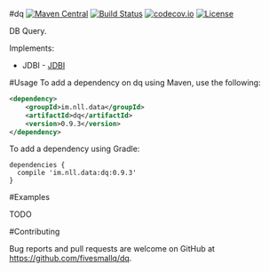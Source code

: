 #dq 
[![Maven Central](https://maven-badges.herokuapp.com/maven-central/im.nll.data/dq/badge.svg)](https://maven-badges.herokuapp.com/maven-central/im.nll.data/dq/)
[![Build Status](https://travis-ci.org/fivesmallq/dq.svg)](https://travis-ci.org/fivesmallq/dq)
[![codecov.io](http://codecov.io/github/fivesmallq/dq/coverage.svg?branch=master)](http://codecov.io/github/fivesmallq/dq?branch=master)
[![License](https://img.shields.io/badge/license-Apache%202-4EB1BA.svg)](https://www.apache.org/licenses/LICENSE-2.0.html)

DB Query.

Implements:

 * JDBI - [JDBI](https://github.com/jdbi/jdbi)


#Usage
To add a dependency on dq using Maven, use the following:

```xml
<dependency>
    <groupId>im.nll.data</groupId>
    <artifactId>dq</artifactId>
    <version>0.9.3</version>
</dependency>
```

To add a dependency using Gradle:

```
dependencies {
  compile 'im.nll.data:dq:0.9.3'
}
```


#Examples

TODO

#Contributing

Bug reports and pull requests are welcome on GitHub at https://github.com/fivesmallq/dq.

